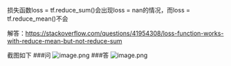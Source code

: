 损失函数loss = tf.reduce_sum()会出现loss = nan的情况，而loss = tf.reduce_mean()不会

解答：https://stackoverflow.com/questions/41954308/loss-function-works-with-reduce-mean-but-not-reduce-sum


截图如下
###问
![image.png](https://upload-images.jianshu.io/upload_images/9165719-80f4a97773695435.png?imageMogr2/auto-orient/strip%7CimageView2/2/w/1240)
###答
![image.png](https://upload-images.jianshu.io/upload_images/9165719-ef4608fe456c911b.png?imageMogr2/auto-orient/strip%7CimageView2/2/w/1240)

